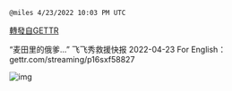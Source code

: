 
`@miles 4/23/2022 10:03 PM UTC`

[轉發自GETTR](https://gettr.com/post/p16svsvf604)

“麦田里的俄爹...” 飞飞秀救援快报 2022-04-23
For English：gettr.com/streaming/p16sxf58827

![img](https://media.gettr.com/group8/origin/2022/04/23/22/f408fafc-23a1-4cfe-de8b-daa8f1b2e665/6383d6c383a688bc0ce747d8282e44b3.jpeg)
